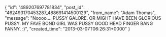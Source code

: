  {
   "id": "489207697781834",
   "post_id": "462493170453287_488691414500129",
   "from_name": "Adam Thomas",
   "message": "Noooo.... PUSSY GALORE. OR MIGHT HAVE BEEN GLORIOUS PUSSY. MY FAVE BOND GIRL WAS PUSSY GOOD HEAD FINGER BANG FANNY. :)",
   "created_time": "2013-03-07T06:26:31+0000"
 }
